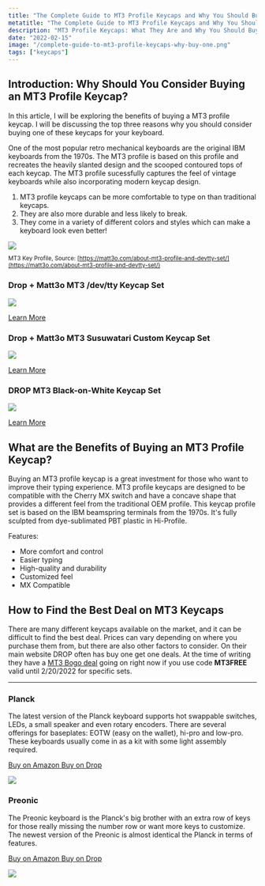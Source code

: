 ```yaml
---
title: "The Complete Guide to MT3 Profile Keycaps and Why You Should Buy One"
metatitle: "The Complete Guide to MT3 Profile Keycaps and Why You Should Buy One"
description: "MT3 Profile Keycaps: What They Are and Why You Should Buy One - A complete guide to profile keycaps and why you should buy one."
date: "2022-02-15"
image: "/complete-guide-to-mt3-profile-keycaps-why-buy-one.png"
tags: ["keycaps"]
---
```


<div class="row align-items-center">
<div class="col-lg-6">

## Introduction: Why Should You Consider Buying an MT3 Profile Keycap?

In this article, I will be exploring the benefits of buying a MT3 profile keycap. I will be discussing the top three reasons why you should consider buying one of these keycaps for your keyboard.

One of the most popular retro mechanical keyboards are the original IBM keyboards from the 1970s. The MT3 profile is based on this profile and recreates the heavily slanted design and the scooped contoured tops of each keycap. The MT3 profile sucessfully captures the feel of vintage keyboards while also incorporating modern keycap design.

1. MT3 profile keycaps can be more comfortable to type on than traditional keycaps.
2. They are also more durable and less likely to break.
3. They come in a variety of different colors and styles which can make a keyboard look even better!

</div>
<div class="col-lg-6">

<a href="https://amzn.to/333pMu0">
<img class="img-fluid my-3" src="/mt3-profile-matt3o.jpg" >
</a>
<small>

MT3 Key Profile, Source: [https://matt3o.com/about-mt3-profile-and-devtty-set/](https://matt3o.com/about-mt3-profile-and-devtty-set/)

</small>

</div>
</div>

<div class="row my-3">
<div class="col-lg-4">

### Drop + Matt3o MT3 /dev/tty Keycap Set

<a href="https://www.amazon.com/DROP-Matt3o-MT3-Keycap-Keyboards/dp/B081DDQQ58?crid=2BJJ680H9DO2W&keywords=mt3&qid=1644943653&refinements=p_85%3A2470955011&rnid=2470954011&rps=1&sprefix=mt3%2Caps%2C93&sr=8-5&linkCode=li3&tag=tryorthokey06-20&linkId=d7ecd99e812f6c75ed0017c212447214&language=en_US&ref_=as_li_ss_il" target="_blank"><img border="0" src="//ws-na.amazon-adsystem.com/widgets/q?_encoding=UTF8&ASIN=B081DDQQ58&Format=_SL250_&ID=AsinImage&MarketPlace=US&ServiceVersion=20070822&WS=1&tag=tryorthokey06-20&language=en_US" ></a><img src="https://ir-na.amazon-adsystem.com/e/ir?t=tryorthokey06-20&language=en_US&l=li3&o=1&a=B081DDQQ58" width="1" height="1" border="0" alt="" style="border:none !important; margin:0px !important;" />

<a class="btn btn-outline-primary" href="https://amzn.to/3uSLYXc">Learn More</a>

</div>
<div class="col-lg-4">

### Drop + Matt3o MT3 Susuwatari Custom Keycap Set

<a href="https://www.amazon.com/Susuwatari-Hi-Profile-Doubleshot-Tenkeyless-Winkeyless/dp/B08HPWX9HG?crid=2BJJ680H9DO2W&keywords=mt3&qid=1644943653&refinements=p_85%3A2470955011&rnid=2470954011&rps=1&sprefix=mt3%2Caps%2C93&sr=8-4&linkCode=li3&tag=gamestreamingsetup-20&linkId=9c4f7646e5fea065f9433f77944b23e4&language=en_US&ref_=as_li_ss_il" target="_blank"><img border="0" src="//ws-na.amazon-adsystem.com/widgets/q?_encoding=UTF8&ASIN=B08HPWX9HG&Format=_SL250_&ID=AsinImage&MarketPlace=US&ServiceVersion=20070822&WS=1&tag=gamestreamingsetup-20&language=en_US" ></a><img src="https://ir-na.amazon-adsystem.com/e/ir?t=gamestreamingsetup-20&language=en_US&l=li3&o=1&a=B08HPWX9HG" width="1" height="1" border="0" alt="" style="border:none !important; margin:0px !important;" />

<a class="btn btn-outline-primary" href="https://amzn.to/369XMtz">Learn More</a>

</div>
<div class="col-lg-4">

### DROP MT3 Black-on-White Keycap Set

<a href="https://www.amazon.com/DROP-Hi-Profile-Doubleshot-Tenkeyless-Winkeyless/dp/B08P55VPGD?crid=HSEL0XEP1W1T&keywords=mt3+keycap&qid=1644944059&sprefix=mt3+keycap%2Caps%2C89&sr=8-2&linkCode=li3&tag=tryorthokey06-20&linkId=c69f10b3eaa292988db8b0f6cad0828a&language=en_US&ref_=as_li_ss_il" target="_blank"><img border="0" src="//ws-na.amazon-adsystem.com/widgets/q?_encoding=UTF8&ASIN=B08P55VPGD&Format=_SL250_&ID=AsinImage&MarketPlace=US&ServiceVersion=20070822&WS=1&tag=tryorthokey06-20&language=en_US" ></a><img src="https://ir-na.amazon-adsystem.com/e/ir?t=tryorthokey06-20&language=en_US&l=li3&o=1&a=B08P55VPGD" width="1" height="1" border="0" alt="" style="border:none !important; margin:0px !important;" />

<a class="btn btn-outline-primary" href="https://amzn.to/3sED0Kp">Learn More</a>

</div>
</div>

## What are the Benefits of Buying an MT3 Profile Keycap?

Buying an MT3 profile keycap is a great investment for those who want to improve their typing experience. MT3 profile keycaps are designed to be compatible with the Cherry MX switch and have a concave shape that provides a different feel from the traditional OEM profile. This keycap profile set is based on the IBM beamspring terminals from the 1970s. It's fully sculpted from dye-sublimated PBT plastic in Hi-Profile.

Features:

- More comfort and control
- Easier typing
- High-quality and durability
- Customized feel
- MX Compatible

## How to Find the Best Deal on MT3 Keycaps

There are many different keycaps available on the market, and it can be difficult to find the best deal. Prices can vary depending on where you purchase them from, but there are also other factors to consider. On their main website DROP often has buy one get one deals. At the time of writing they have a [MT3 Bogo deal](https://drop.com/?referer=T93XGG) going on right now if you use code **MT3FREE** valid until 2/20/2022 for specific sets.

---

<div class="row mt-5">
<div class="col-lg-6">

### Planck

The latest version of the Planck keyboard supports hot swappable switches, LEDs, a small speaker and even rotary encoders. There are several offerings for baseplates: EOTW (easy on the wallet), hi-pro and low-pro. These keyboards usually come in as a kit with some light assembly required.

<a class="btn btn-primary mr-2" href="https://amzn.to/333pMu0">
    Buy on Amazon
</a>

<a class="btn btn-secondary mr-2" href="https://drop.com/buy/planck-mechanical-keyboard?utm_source=linkshare&referer=T93XGG">
    Buy on Drop
</a>

<a href="https://www.amazon.com/dp/B08LX7ZXS4?&linkCode=li3&tag=tryorthokey06-20&linkId=0b7b9faf09aac73db64f301ec3da89ce&language=en_US&ref_=as_li_ss_il" target="_blank"><img border="0" src="//ws-na.amazon-adsystem.com/widgets/q?_encoding=UTF8&ASIN=B08LX7ZXS4&Format=_SL250_&ID=AsinImage&MarketPlace=US&ServiceVersion=20070822&WS=1&tag=tryorthokey06-20&language=en_US" ></a><img src="https://ir-na.amazon-adsystem.com/e/ir?t=tryorthokey06-20&language=en_US&l=li3&o=1&a=B08LX7ZXS4" width="1" height="1" border="0" alt="" style="border:none !important; margin:0px !important;" />

</div>
<div class="col-lg-6">

### Preonic

The Preonic keyboard is the Planck's big brother with an extra row of keys for those really missing the number row or want more keys to customize. The newest version of the Preonic is almost identical the Planck in terms of features.

<a class="btn btn-primary mr-2" href="https://amzn.to/3xzTDbF">
    Buy on Amazon
</a>

<a class="btn btn-secondary mr-2" href="https://drop.com/buy/preonic-mechanical-keyboard?utm_source=linkshare&referer=T93XGG">
    Buy on Drop
</a>

<a href="https://www.amazon.com/dp/B08L3WKZ73?&linkCode=li3&tag=tryorthokey06-20&linkId=6af0b7506a61073b0723facda319622d&language=en_US&ref_=as_li_ss_il" target="_blank"><img border="0" src="//ws-na.amazon-adsystem.com/widgets/q?_encoding=UTF8&ASIN=B08L3WKZ73&Format=_SL250_&ID=AsinImage&MarketPlace=US&ServiceVersion=20070822&WS=1&tag=tryorthokey06-20&language=en_US" ></a><img src="https://ir-na.amazon-adsystem.com/e/ir?t=tryorthokey06-20&language=en_US&l=li3&o=1&a=B08L3WKZ73" width="1" height="1" border="0" alt="" style="border:none !important; margin:0px !important;" />

</div>
</div>
